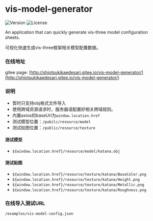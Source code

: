 # vis-model-generator

<p>
<img src="https://img.shields.io/badge/Versioin-0.1.6-{}" alt="Version">
<img src="https://img.shields.io/badge/License-AGPL3.0-{}" alt="License">
</p>

An application that can quickly generate vis-three model configuration sheets.

可视化快速生成vis-three框架相关模型配置数据。

### 在线地址

gitee page: [http://shiotsukikaedesari.gitee.io/vis-model-generator/](http://shiotsukikaedesari.gitee.io/vis-model-generator/)

### 说明
* 暂时只支持obj格式文件导入
* 使用跨域资源请求时，服务器请配置好相关跨域规则。
* 内置axios的baseUrl为`window.location.href`
* 测试模型位置：`/pubilc/resource/model`
* 测试贴图位置：`/public/resource/texture`

#### 测试模型

* `${window.location.href}/resource/model/katana.obj`

#### 测试贴图

* `${window.location.href}/resource/texture/katana/BaseColor.png`
* `${window.location.href}/resource/texture/katana/Height.png`
* `${window.location.href}/resource/texture/katana/Metallic.png`
* `${window.location.href}/resource/texture/katana/Roughness.png`



### 在线导入测试URL
`/examples/vis-model-config.json`



